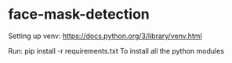 # face-mask-detection

Setting up venv:
https://docs.python.org/3/library/venv.html

Run: pip install -r requirements.txt
To install all the python modules
